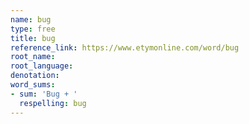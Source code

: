 ```yaml
---
name: bug
type: free
title: bug
reference_link: https://www.etymonline.com/word/bug
root_name: 
root_language: 
denotation: 
word_sums:
- sum: 'Bug + '
  respelling: bug
---
```


